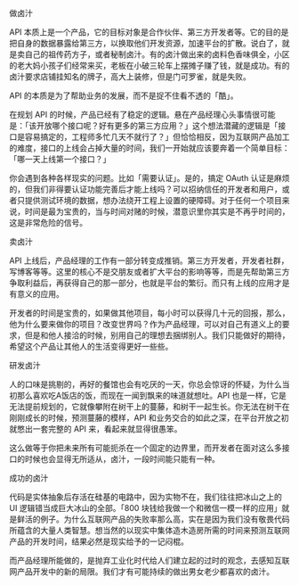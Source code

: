 做卤汁

API 本质上是一个产品，它的目标对象是合作伙伴、第三方开发者等。它的目的是把自身的数据暴露给第三方，以换取他们开发资源，加速平台的扩散。说白了，就是卖自己的祖传药方子，或者秘制卤汁。有的卤汁做出来的卤料色香味俱全，小区的老大妈小孩子们经常来买，老板在小破三轮车上摆摊子赚了钱，就是成功。有的卤汁要求店铺挂知名的牌子，高大上装修，但是门可罗雀，就是失败。

API 的本质是为了帮助业务的发展，而不是捉不住看不透的「酷」。

在规划 API 的时候，产品已经有了稳定的逻辑。悬在产品经理心头事情很可能是：「该开放哪个接口呢？好有更多的第三方应用？」这个想法潜藏的逻辑是「接口是容易搞定的，工程师多忙几天不就行了？」但恰恰相反，因为互联网产品加工的难度，接口的上线会占掉大量的时间，我们一开始就应该要奔着一个简单目标：「哪一天上线第一个接口？」

你会遇到各种各样现实的问题。比如「需要认证」。是的，搞定 OAuth 认证是麻烦的，但我们非得要认证功能完善后才能上线吗？可以招纳信任的开发者和用户，或者只提供测试环境的数据，想办法绕开工程上设置的硬障碍。对于任何一个项目来说，时间是最为宝贵的，当与时间对赌的时候，潜意识里你其实是不再乎时间的，这是非常危险的信号。

卖卤汁

API 上线后，产品经理的工作有一部分转变成推销。第三方开发者，开发者社群，写博客等等。这里的核心不是交朋友或者扩大平台的影响等等，而是先帮助第三方争取利益后，再获得自己的那一部分，也就是平台的繁衍。而只有上线的应用才是有意义的应用。

开发者的时间是宝贵的，如果做其他项目，每小时可以获得几十元的回报，那么，他为什么要来做你的项目？改变世界吗？作为产品经理，可以对自己有道义上的要求，但是和他人接洽的时候，别用自己的理想去捆绑别人。我们只能做好的期待，希望这个产品让其他人的生活变得更好一些些。

研发卤汁

人的口味是挑剔的，再好的餐馆也会有吃厌的一天，你总会惊讶的怀疑，为什么当初那么喜欢吃A饭店的饭，而现在一闻到飘来的味道就想吐。API 也是一样，它是无法提前规划的，它就像攀附在树干上的蔓藤，和树干一起生长。你无法在树干在刚刚成长的时候，预测蔓藤的模样，API 和业务交合的如此之深，在平台开放之初就憋出一套完整的 API 来，看起来就显得很愚笨。

这么做等于你把未来所有可能扼杀在一个固定的边界里，而开发者在面对这么多接口的时候也会显得无所适从，卤汁，一段时间能只能有一种。

成功的卤汁

代码是实体抽象后存活在硅基的电路中，因为实物不在，我们往往把冰山之上的 UI 逻辑错当成巨大冰山的全部。「800 块钱给我做一个和微信一模一样的应用」就是鲜活的例子。为什么互联网产品的失败率那么高，实在是因为我们没有敬畏代码所蕴含的大量人类智慧。想当然的以现实中集体造木造房所需的时间来预测互联网产品的开发时间，结果必然是现实给予的一记闷棍。

而产品经理所能做的，是抛弃工业化时代给人们建立起的过时的观念，去感知互联网产品开发中的新的局限。我们才有可能持续的做出男女老少都喜欢的卤汁。
